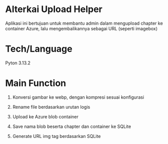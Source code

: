 # Alterkai Upload Helper

Aplikasi ini bertujuan untuk membantu admin dalam mengupload chapter ke container Azure, lalu mengembalikannya sebagai URL (seperti imagebox)


# Tech/Language

Pyton 3.13.2


# Main Function

1. Konversi gambar ke webp, dengan kompresi sesuai konfigurasi

2. Rename file berdasarkan urutan logis

3. Upload ke Azure blob container

4. Save nama blob beserta chapter dan container ke SQLite

5. Generate URL img tag berdasarkan SQLite